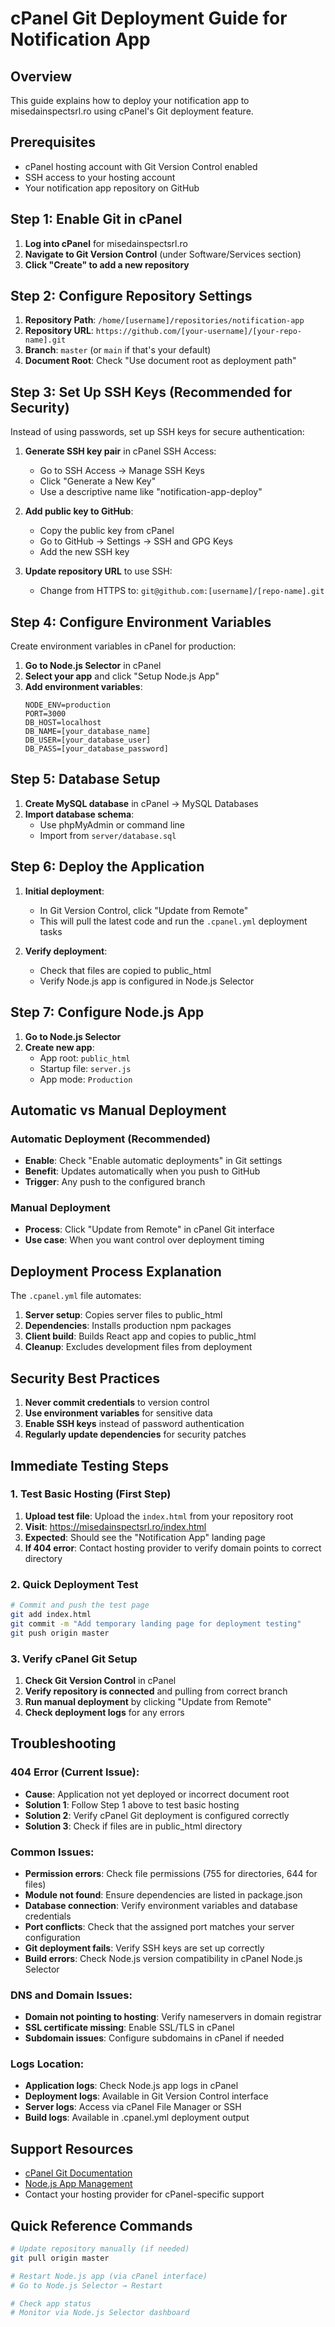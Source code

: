 # cPanel Git Deployment Guide for Notification App

## Overview
This guide explains how to deploy your notification app to misedainspectsrl.ro using cPanel's Git deployment feature.

## Prerequisites
- cPanel hosting account with Git Version Control enabled
- SSH access to your hosting account
- Your notification app repository on GitHub

## Step 1: Enable Git in cPanel

1. **Log into cPanel** for misedainspectsrl.ro
2. **Navigate to Git Version Control** (under Software/Services section)
3. **Click "Create" to add a new repository**

## Step 2: Configure Repository Settings

1. **Repository Path**: `/home/[username]/repositories/notification-app`
2. **Repository URL**: `https://github.com/[your-username]/[your-repo-name].git`
3. **Branch**: `master` (or `main` if that's your default)
4. **Document Root**: Check "Use document root as deployment path"

## Step 3: Set Up SSH Keys (Recommended for Security)

Instead of using passwords, set up SSH keys for secure authentication:

1. **Generate SSH key pair** in cPanel SSH Access:
   - Go to SSH Access → Manage SSH Keys
   - Click "Generate a New Key"
   - Use a descriptive name like "notification-app-deploy"

2. **Add public key to GitHub**:
   - Copy the public key from cPanel
   - Go to GitHub → Settings → SSH and GPG Keys
   - Add the new SSH key

3. **Update repository URL** to use SSH:
   - Change from HTTPS to: `git@github.com:[username]/[repo-name].git`

## Step 4: Configure Environment Variables

Create environment variables in cPanel for production:

1. **Go to Node.js Selector** in cPanel
2. **Select your app** and click "Setup Node.js App"
3. **Add environment variables**:
   ```
   NODE_ENV=production
   PORT=3000
   DB_HOST=localhost
   DB_NAME=[your_database_name]
   DB_USER=[your_database_user]
   DB_PASS=[your_database_password]
   ```

## Step 5: Database Setup

1. **Create MySQL database** in cPanel → MySQL Databases
2. **Import database schema**:
   - Use phpMyAdmin or command line
   - Import from `server/database.sql`

## Step 6: Deploy the Application

1. **Initial deployment**:
   - In Git Version Control, click "Update from Remote" 
   - This will pull the latest code and run the `.cpanel.yml` deployment tasks

2. **Verify deployment**:
   - Check that files are copied to public_html
   - Verify Node.js app is configured in Node.js Selector

## Step 7: Configure Node.js App

1. **Go to Node.js Selector**
2. **Create new app**:
   - App root: `public_html`
   - Startup file: `server.js`
   - App mode: `Production`

## Automatic vs Manual Deployment

### Automatic Deployment (Recommended)
- **Enable**: Check "Enable automatic deployments" in Git settings
- **Benefit**: Updates automatically when you push to GitHub
- **Trigger**: Any push to the configured branch

### Manual Deployment
- **Process**: Click "Update from Remote" in cPanel Git interface
- **Use case**: When you want control over deployment timing

## Deployment Process Explanation

The `.cpanel.yml` file automates:
1. **Server setup**: Copies server files to public_html
2. **Dependencies**: Installs production npm packages
3. **Client build**: Builds React app and copies to public_html
4. **Cleanup**: Excludes development files from deployment

## Security Best Practices

1. **Never commit credentials** to version control
2. **Use environment variables** for sensitive data
3. **Enable SSH keys** instead of password authentication
4. **Regularly update dependencies** for security patches

## Immediate Testing Steps

### 1. Test Basic Hosting (First Step)
1. **Upload test file**: Upload the `index.html` from your repository root
2. **Visit**: https://misedainspectsrl.ro/index.html
3. **Expected**: Should see the "Notification App" landing page
4. **If 404 error**: Contact hosting provider to verify domain points to correct directory

### 2. Quick Deployment Test
```bash
# Commit and push the test page
git add index.html
git commit -m "Add temporary landing page for deployment testing"
git push origin master
```

### 3. Verify cPanel Git Setup
1. **Check Git Version Control** in cPanel
2. **Verify repository is connected** and pulling from correct branch
3. **Run manual deployment** by clicking "Update from Remote"
4. **Check deployment logs** for any errors

## Troubleshooting

### 404 Error (Current Issue):
- **Cause**: Application not yet deployed or incorrect document root
- **Solution 1**: Follow Step 1 above to test basic hosting
- **Solution 2**: Verify cPanel Git deployment is configured correctly
- **Solution 3**: Check if files are in public_html directory

### Common Issues:
- **Permission errors**: Check file permissions (755 for directories, 644 for files)
- **Module not found**: Ensure dependencies are listed in package.json
- **Database connection**: Verify environment variables and database credentials
- **Port conflicts**: Check that the assigned port matches your server configuration
- **Git deployment fails**: Verify SSH keys are set up correctly
- **Build errors**: Check Node.js version compatibility in cPanel Node.js Selector

### DNS and Domain Issues:
- **Domain not pointing to hosting**: Verify nameservers in domain registrar
- **SSL certificate missing**: Enable SSL/TLS in cPanel
- **Subdomain issues**: Configure subdomains in cPanel if needed

### Logs Location:
- **Application logs**: Check Node.js app logs in cPanel
- **Deployment logs**: Available in Git Version Control interface
- **Server logs**: Access via cPanel File Manager or SSH
- **Build logs**: Available in .cpanel.yml deployment output

## Support Resources
- [cPanel Git Documentation](https://docs.cpanel.net/knowledge-base/web-services/guide-to-git-deployment/)
- [Node.js App Management](https://docs.cpanel.net/cpanel/software/node-js-selector/)
- Contact your hosting provider for cPanel-specific support

## Quick Reference Commands

```bash
# Update repository manually (if needed)
git pull origin master

# Restart Node.js app (via cPanel interface)
# Go to Node.js Selector → Restart

# Check app status
# Monitor via Node.js Selector dashboard
```